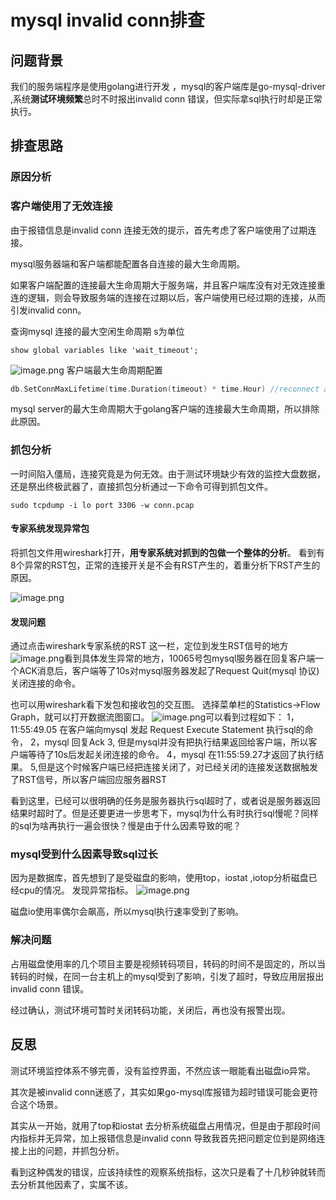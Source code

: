 # mysql invalid conn排查

## 问题背景
我们的服务端程序是使用golang进行开发 ，mysql的客户端库是go-mysql-driver ,系统**测试环境频繁**总时不时报出invalid conn 错误，但实际拿sql执行时却是正常执行。


## 排查思路

### 原因分析

### 客户端使用了无效连接
由于报错信息是invalid conn 连接无效的提示，首先考虑了客户端使用了过期连接。

mysql服务器端和客户端都能配置各自连接的最大生命周期。

如果客户端配置的连接最大生命周期大于服务端，并且客户端库没有对无效连接重连的逻辑，则会导致服务端的连接在过期以后，客户端使用已经过期的连接，从而引发invalid conn。

查询mysql 连接的最大空闲生命周期 s为单位
```shell
show global variables like 'wait_timeout';
```
![image.png](https://s2.loli.net/2023/03/07/ZVMGw4hLNgTWe2y.png)
客户端最大生命周期配置
```go
db.SetConnMaxLifetime(time.Duration(timeout) * time.Hour) //reconnect after 1 hour

```
mysql server的最大生命周期大于golang客户端的连接最大生命周期，所以排除此原因。


### 抓包分析
一时间陷入僵局，连接究竟是为何无效。由于测试环境缺少有效的监控大盘数据，还是祭出终极武器了，直接抓包分析通过一下命令可得到抓包文件。
```shell
sudo tcpdump -i lo port 3306 -w conn.pcap
```
#### 专家系统发现异常包
将抓包文件用wireshark打开，**用专家系统对抓到的包做一个整体的分析**。
看到有8个异常的RST包，正常的连接开关是不会有RST产生的，着重分析下RST产生的原因。

![image.png](https://s2.loli.net/2023/03/07/OCtGT1ezBIExidF.png)
#### 发现问题
通过点击wireshark专家系统的RST 这一栏，定位到发生RST信号的地方
![image.png](https://s2.loli.net/2023/03/07/RdkHFIy4Z8rCgpO.png)看到具体发生异常的地方，10065号包mysql服务器在回复客户端一个ACK消息后，客户端等了10s对mysql服务器发起了Request Quit(mysql 协议)关闭连接的命令。

也可以用wireshark看下发包和接收包的交互图。
选择菜单栏的Statistics->Flow Graph，就可以打开数据流图窗口。
![image.png](https://s2.loli.net/2023/03/07/MT7hVeYKDcqru2H.png)可以看到过程如下：
1，11:55:49.05 在客户端向mysql 发起 Request Execute Statement 执行sql的命令，
2，mysql 回复Ack
3, 但是mysql并没有把执行结果返回给客户端，所以客户端等待了10s后发起关闭连接的命令。
4，mysql 在11:55:59.27才返回了执行结果。
5,但是这个时候客户端已经把连接关闭了，对已经关闭的连接发送数据触发了RST信号，所以客户端回应服务器RST

看到这里，已经可以很明确的任务是服务器执行sql超时了，或者说是服务器返回结果时超时了。但是还要更进一步思考下，mysql为什么有时执行sql慢呢？同样的sql为啥再执行一遍会很快？慢是由于什么因素导致的呢？

### mysql受到什么因素导致sql过长
因为是数据库，首先想到了是受磁盘的影响，使用top，iostat ,iotop分析磁盘已经cpu的情况。
发现异常指标。
![image.png](https://s2.loli.net/2023/03/07/ZzY4CWsxVnk3OXb.png)

磁盘io使用率偶尔会飙高，所以mysql执行速率受到了影响。

### 解决问题
占用磁盘使用率的几个项目主要是视频转码项目，转码的时间不是固定的，所以当转码的时候，在同一台主机上的mysql受到了影响，引发了超时，导致应用层报出invalid conn 错误。

经过确认，测试环境可暂时关闭转码功能，关闭后，再也没有报警出现。


## 反思
测试环境监控体系不够完善，没有监控界面，不然应该一眼能看出磁盘io异常。

其次是被invalid conn迷惑了，其实如果go-mysql库报错为超时错误可能会更符合这个场景。

其实从一开始，就用了top和iostat 去分析系统磁盘占用情况，但是由于那段时间内指标并无异常，加上报错信息是invalid conn 导致我首先把问题定位到是网络连接上出的问题，并抓包分析。

看到这种偶发的错误，应该持续性的观察系统指标，这次只是看了十几秒钟就转而去分析其他因素了，实属不该。
